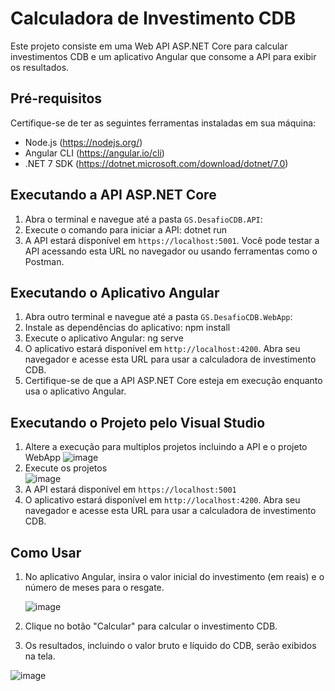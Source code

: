 # Calculadora de Investimento CDB

Este projeto consiste em uma Web API ASP.NET Core para calcular investimentos CDB e um aplicativo Angular que consome a API para exibir os resultados.

## Pré-requisitos

Certifique-se de ter as seguintes ferramentas instaladas em sua máquina:

- Node.js (https://nodejs.org/)
- Angular CLI (https://angular.io/cli)
- .NET 7 SDK (https://dotnet.microsoft.com/download/dotnet/7.0)

## Executando a API ASP.NET Core

1. Abra o terminal e navegue até a pasta `GS.DesafioCDB.API`:
2. Execute o comando para iniciar a API: dotnet run
3. A API estará disponível em `https://localhost:5001`. Você pode testar a API acessando esta URL no navegador ou usando ferramentas como o Postman.

## Executando o Aplicativo Angular

1. Abra outro terminal e navegue até a pasta `GS.DesafioCDB.WebApp`:
2. Instale as dependências do aplicativo: npm install
3. Execute o aplicativo Angular: ng serve
4. O aplicativo estará disponível em `http://localhost:4200`. Abra seu navegador e acesse esta URL para usar a calculadora de investimento CDB.
5. Certifique-se de que a API ASP.NET Core esteja em execução enquanto usa o aplicativo Angular.

## Executando o Projeto pelo Visual Studio

1. Altere a execução para multiplos projetos incluindo a API e o projeto WebApp
   ![image](https://github.com/gsilvasts/DesafioCDB/assets/17418160/63e8f9f6-ac4e-4703-b561-473e8ab435cd)
2. Execute os projetos   
   ![image](https://github.com/gsilvasts/DesafioCDB/assets/17418160/90d136f9-7e4e-4d64-826c-d652198c062c)
3. A API estará disponível em `https://localhost:5001`
4. O aplicativo estará disponível em `http://localhost:4200`. Abra seu navegador e acesse esta URL para usar a calculadora de investimento CDB.

## Como Usar

1. No aplicativo Angular, insira o valor inicial do investimento (em reais) e o número de meses para o resgate.

   ![image](https://github.com/gsilvasts/DesafioCDB/assets/17418160/ec425bf5-82e3-41ee-9dd4-eef6a178821a)

2. Clique no botão "Calcular" para calcular o investimento CDB.
3. Os resultados, incluindo o valor bruto e líquido do CDB, serão exibidos na tela.

![image](https://github.com/gsilvasts/DesafioCDB/assets/17418160/544ba7f5-8e8f-474c-9ffe-b0c1cec88818)
